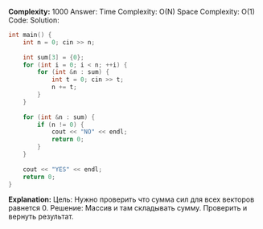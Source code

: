 **Complexity:** 1000
Answer:
	Time Complexity: O(N)
	Space Complexity: O(1)
Code:
Solution:
```cpp
int main() {  
    int n = 0; cin >> n;  
  
    int sum[3] = {0};  
    for (int i = 0; i < n; ++i) {  
        for (int &n : sum) {  
            int t = 0; cin >> t;  
            n += t;  
        }  
    }  
  
    for (int &n : sum) {  
        if (n != 0) {  
            cout << "NO" << endl;  
            return 0;  
        }  
    }  
  
    cout << "YES" << endl;  
    return 0;  
}
```
**Explanation:**
	Цель: Нужно проверить что сумма сил для всех векторов равнется 0.
	Решение: Массив и там складывать сумму. Проверить и вернуть результат.